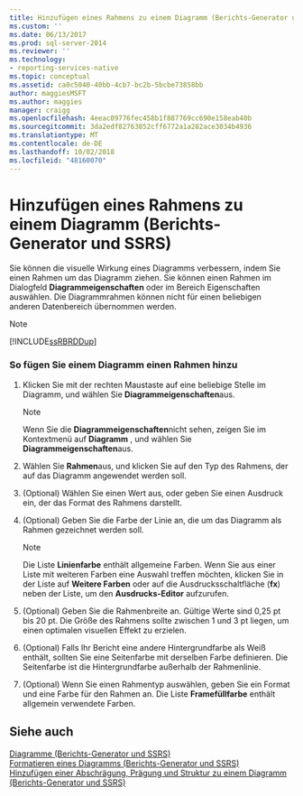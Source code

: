 ```yaml
---
title: Hinzufügen eines Rahmens zu einem Diagramm (Berichts-Generator und SSRS) | Microsoft-Dokumentation
ms.custom: ''
ms.date: 06/13/2017
ms.prod: sql-server-2014
ms.reviewer: ''
ms.technology:
- reporting-services-native
ms.topic: conceptual
ms.assetid: ca0c5040-40bb-4cb7-bc2b-5bcbe73858bb
author: maggiesMSFT
ms.author: maggies
manager: craigg
ms.openlocfilehash: 4eeac09776fec458b1f887769cc690e158eab40b
ms.sourcegitcommit: 3da2edf82763852cff6772a1a282ace3034b4936
ms.translationtype: MT
ms.contentlocale: de-DE
ms.lasthandoff: 10/02/2018
ms.locfileid: "48160070"
---
```

# <a name="add-a-border-frame-to-a-chart-report-builder-and-ssrs"></a>Hinzufügen eines Rahmens zu einem Diagramm (Berichts-Generator und SSRS)
  Sie können die visuelle Wirkung eines Diagramms verbessern, indem Sie einen Rahmen um das Diagramm ziehen. Sie können einen Rahmen im Dialogfeld **Diagrammeigenschaften** oder im Bereich Eigenschaften auswählen. Die Diagrammrahmen können nicht für einen beliebigen anderen Datenbereich übernommen werden.  
  
> [!NOTE]  
>  [!INCLUDE[ssRBRDDup](../../includes/ssrbrddup-md.md)]  
  
### <a name="to-apply-a-border-to-a-chart"></a>So fügen Sie einem Diagramm einen Rahmen hinzu  
  
1.  Klicken Sie mit der rechten Maustaste auf eine beliebige Stelle im Diagramm, und wählen Sie **Diagrammeigenschaften**aus.  
  
    > [!NOTE]  
    >  Wenn Sie die **Diagrammeigenschaften**nicht sehen, zeigen Sie im Kontextmenü auf **Diagramm** , und wählen Sie **Diagrammeigenschaften**aus.  
  
2.  Wählen Sie **Rahmen**aus, und klicken Sie auf den Typ des Rahmens, der auf das Diagramm angewendet werden soll.  
  
3.  (Optional) Wählen Sie einen Wert aus, oder geben Sie einen Ausdruck ein, der das Format des Rahmens darstellt.  
  
4.  (Optional) Geben Sie die Farbe der Linie an, die um das Diagramm als Rahmen gezeichnet werden soll.  
  
    > [!NOTE]  
    >  Die Liste **Linienfarbe** enthält allgemeine Farben. Wenn Sie aus einer Liste mit weiteren Farben eine Auswahl treffen möchten, klicken Sie in der Liste auf **Weitere Farben** oder auf die Ausdrucksschaltfläche (**fx**) neben der Liste, um den **Ausdrucks-Editor** aufzurufen.  
  
5.  (Optional) Geben Sie die Rahmenbreite an. Gültige Werte sind 0,25 pt bis 20 pt. Die Größe des Rahmens sollte zwischen 1 und 3 pt liegen, um einen optimalen visuellen Effekt zu erzielen.  
  
6.  (Optional) Falls Ihr Bericht eine andere Hintergrundfarbe als Weiß enthält, sollten Sie eine Seitenfarbe mit derselben Farbe definieren. Die Seitenfarbe ist die Hintergrundfarbe außerhalb der Rahmenlinie.  
  
7.  (Optional) Wenn Sie einen Rahmentyp auswählen, geben Sie ein Format und eine Farbe für den Rahmen an. Die Liste **Framefüllfarbe** enthält allgemein verwendete Farben.  
  
## <a name="see-also"></a>Siehe auch  
 [Diagramme &#40;Berichts-Generator und SSRS&#41;](charts-report-builder-and-ssrs.md)   
 [Formatieren eines Diagramms &#40;Berichts-Generator und SSRS&#41;](formatting-a-chart-report-builder-and-ssrs.md)   
 [Hinzufügen einer Abschrägung, Prägung und Struktur zu einem Diagramm (Berichts-Generator und SSRS)](chart-effects-add-bevel-emboss-or-texture-report-builder.md)  
  
  
